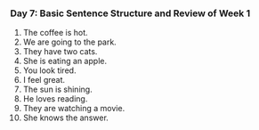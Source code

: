 

### Day 7: Basic Sentence Structure and Review of Week 1

1. The coffee is hot.
2. We are going to the park.
3. They have two cats.
4. She is eating an apple.
5. You look tired.
6. I feel great.
7. The sun is shining.
8. He loves reading.
9. They are watching a movie.
10. She knows the answer.